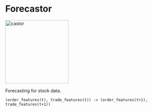 # Forecastor

<img src="https://upload.wikimedia.org/wikipedia/commons/6/6b/American_Beaver.jpg" alt="castor" height="200"/>

Forecasting for stock data.

```
(order_features(t), trade_features(t)) -> (order_features(t+1), trade_features(t+1))
```
